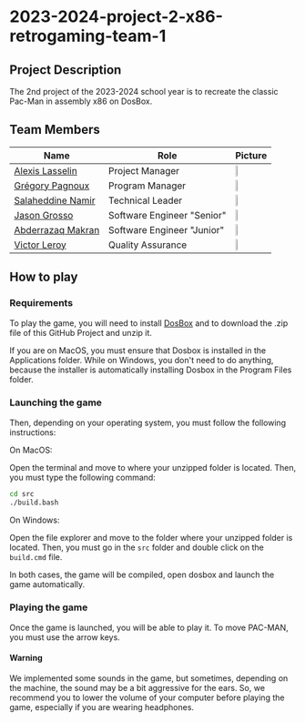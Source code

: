 # 2023-2024-project-2-x86-retrogaming-team-1

## Project Description

The 2nd project of the 2023-2024 school year is to recreate the classic Pac-Man in assembly x86 on DosBox.

## Team Members

| Name | Role | Picture |
| --- | --- | --- |
| [Alexis Lasselin](https://github.com/alexislasselin) | Project Manager | <img src="https://avatars.githubusercontent.com/u/114481578?v=4" width=15%> |
| [Grégory Pagnoux](https://github.com/Gregory-Pagnoux) | Program Manager | <img src="https://avatars.githubusercontent.com/u/114397869?v=4" width=15%> |
| [Salaheddine Namir](https://github.com/T3rryc) | Technical Leader | <img src="https://avatars.githubusercontent.com/u/71770514?v=4" width=15%> |
| [Jason Grosso](https://github.com/JasonGROSSO) | Software Engineer "Senior" | <img src="https://ca.slack-edge.com/T065235SLD6-U06523H78EL-gd1a42f2c990-512" width=15%> |
| [Abderrazaq Makran](https://github.com/Amakran2003) | Software Engineer "Junior" | <img src="https://ca.slack-edge.com/T065235SLD6-U06523HAB16-gfef8c5bc507-512" width=15%> |
| [Victor Leroy](https://github.com/Victor-Leroy) | Quality Assurance | <img src="https://avatars.githubusercontent.com/u/97166029?v=4" width=15%> |

## How to play

### Requirements

To play the game, you will need to install [DosBox](https://www.dosbox.com/download.php?main=1) and to download the .zip file of this GitHub Project and unzip it.

If you are on MacOS, you must ensure that Dosbox is installed in the Applications folder. While on Windows, you don't need to do anything, because the installer is automatically installing Dosbox in the Program Files folder.

### Launching the game

Then, depending on your operating system, you must follow the following instructions:

On MacOS:

Open the terminal and move to where your unzipped folder is located. Then, you must type the following command:

```bash
cd src
./build.bash
```

On Windows:

Open the file explorer and move to the folder where your unzipped folder is located. Then, you must go in the `src` folder and double click on the `build.cmd` file.

In both cases, the game will be compiled, open dosbox and launch the game automatically.

### Playing the game

Once the game is launched, you will be able to play it. To move PAC-MAN, you must use the arrow keys.

#### Warning

We implemented some sounds in the game, but sometimes, depending on the machine, the sound may be a bit aggressive for the ears. So, we recommend you to lower the volume of your computer before playing the game, especially if you are wearing headphones.
